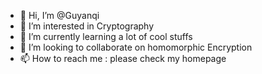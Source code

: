 - 👋 Hi, I’m @Guyanqi
- 👀 I’m interested in Cryptography
- 🌱 I’m currently learning a lot of cool stuffs
- 💞️ I’m looking to collaborate on homomorphic Encryption
- 📫 How to reach me : please check my homepage

<!---
Guyanqi/Guyanqi is a ✨ special ✨ repository because its `README.md` (this file) appears on your GitHub profile.
You can click the Preview link to take a look at your changes.
--->
